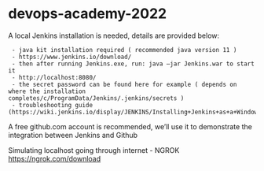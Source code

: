 # devops-academy-2022


A local Jenkins installation is needed, details are provided below:

     - java kit installation required ( recommended java version 11 )
     - https://www.jenkins.io/download/ 
     - then after running Jenkins.exe, run: java –jar Jenkins.war to start it
     - http://localhost:8080/
     - the secret password can be found here for example ( depends on where the installation   completes/c/ProgramData/Jenkins/.jenkins/secrets )
     - troubleshooting guide   (https://wiki.jenkins.io/display/JENKINS/Installing+Jenkins+as+a+Windows+service)       


A free github.com account is recommended, we’ll use it to demonstrate the integration between Jenkins and Github


Simulating localhost going through internet - NGROK https://ngrok.com/download
